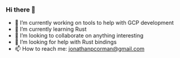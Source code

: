### Hi there 👋

- 🔭 I’m currently working on tools to help with GCP development
- 🌱 I’m currently learning Rust
- 👯 I’m looking to collaborate on anything interesting
- 🤔 I’m looking for help with Rust bindings
- 📫 How to reach me: jonathanpcorman@gmail.com
